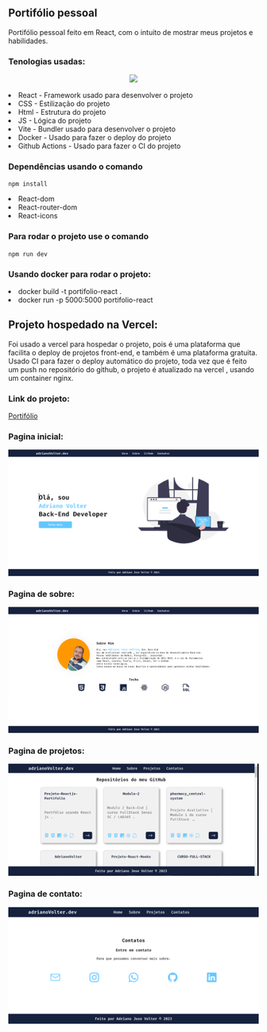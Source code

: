 ## Portifólio pessoal 

<p> Portifólio pessoal feito em React, com o intuito de mostrar meus projetos e habilidades. </p>

### Tenologias usadas: 

<p align="center">
  <a href="https://skillicons.dev">
    <img src="https://skillicons.dev/icons?i=react,js,html,css,vite,docker,githubactions" />
  </a>
</p>

<li>React - Framework usado para desenvolver o projeto

<li>CSS - Estilização do projeto

<li>Html - Estrutura do projeto
<li>JS - Lógica do projeto
<li>Vite - Bundler usado para desenvolver o projeto
<li>Docker - Usado para fazer o deploy do projeto
<li>Github Actions - Usado para fazer o CI do projeto

### Dependências usando o comando 

```
npm install
```


<li>React-dom
<li>React-router-dom
<li>React-icons


### Para rodar o projeto use o comando

```
npm run dev
```

### Usando docker para rodar o projeto:

<li>docker build -t portifolio-react .
<li>docker run -p 5000:5000 portifolio-react

## Projeto hospedado na Vercel:

Foi usado a vercel para hospedar o projeto, pois é uma plataforma que facilita o deploy de projetos front-end, e também é uma plataforma gratuita.
Usado CI para fazer o deploy automático do projeto, toda vez que é feito um push no repositório do github, o projeto é atualizado na vercel , usando um container nginx.

### Link do projeto:

<a href="https://projeto-reactjs-portifolio2023.vercel.app/">Portifólio</a>
### Pagina inicial:

![image](public/Captura%20de%20tela%20de%202024-07-23%2014-31-11.png)

### Pagina de sobre:

![image](public/Captura%20de%20tela%20de%202024-07-23%2014-31-03.png)

### Pagina de projetos:

![image](public/projetos.png)

### Pagina de contato:

![image](public/contatos.png)






   